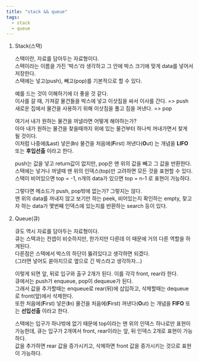 ```yaml
---
title: "stack && queue"
tags:
  - stack
  - queue
---
```


1. Stack(스택)  

	스택이란, 자료를 담아두는 자료형이다.  
	스택이라는 이름을 가진 '박스'라 생각하고 그 안에 박스 크기에 맞게 data를 넣어서 저장한다.  
	스택에는 넣고(push), 빼고(pop)를 기본적으로 할 수 있다.

	예를 드는 것이 이해하기에 더 좋을 것 같다.  
	이사를 갈 때, 가져갈 물건들을 박스에 넣고 이삿짐을 싸서 이사를 간다. => push  
	새로운 집에서 물건을 사용하기 위해 이삿짐을 풀고 짐을 꺼낸다. => pop  

	여기서 내가 원하는 물건을 꺼낼라면 어떻게 해야하는가?  
	아마 내가 원하는 물건을 찾을때까지 위에 있는 물건부터 하나씩 꺼내가면서 찾게 될 것이다.  
	이처럼 나중에(**L**ast) 넣은(**I**n) 물건을 처음에(**F**irst) 꺼낸다(**O**ut) 는 개념을 **LIFO** 또는 **후입선출** 이라고 한다.  

	push는 값을 넣고 return값이 없지만, pop은 맨 위의 값을 빼고 그 값을 반환한다.  
	스택에는 넣거나 꺼낼때 맨 위의 인덱스(top)만 고려하면 모든 것을 표현할 수 있다.  
	스택이 비어있으면 top = -1, n개의 data가 있으면 top = n-1 로 표현이 가능하다.  

	그렇다면 메소드가 push, pop밖에 없는가? 그렇지는 않다.  
	맨 위의 data를 꺼내지 않고 보기만 하는 peek, 비어있는지 확인하는 empty, 찾고자 하는 data가 몇번째 인덱스에 있는지를 반환하는 search 등이 있다.  

2. Queue(큐)  

	큐도 역시 자료를 담아두는 자료형이다.  
	큐는 스택과는 컨셉이 비슷하지만, 한가지만 다른데 이 때문에 거의 다른 역할을 하게된다.  
	다른점은 스택에서 박스의 하단이 뚫려있다고 생각하면 되겠다.  
	(그러면 넣어도 쏟아지므로 옆으로 긴 박스라고 생각하자...)  

	이렇게 되면 앞, 뒤로 입구와 출구 2개가 된다. 이를 각각 front, rear라 한다.  
	큐에서는 push가 enqueue, pop이 dequeue가 된다.  
	그래서 값을 추가할때는 enqueue로 rear(뒤)에 삽입하고, 삭제할때는 dequeue로 front(앞)에서 삭제한다.  
	또한 처음에(**F**irst) 넣은(**I**n) 물건을 처음에(**F**irst) 꺼낸다(**O**ut) 는 개념을 **FIFO** 또는 **선입선출** 이라고 한다.  

	스택에는 입구가 하나밖에 없기 때문에 top이라는 맨 위의 인덱스 하나로만 표현이 가능한데, 큐는 입구가 2개여서 front, rear이라는 앞, 뒤 인덱스 2개로 표현이 가능하다.  
	값을 추가하면 rear 값을 증가시키고, 삭제하면 front 값을 증가시키는 것으로 표현이 가능하다.  
